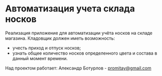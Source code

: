 # Автоматизация учета склада носков
Реализация приложение для автоматизации учёта носков на складе магазина. Кладовщик должен иметь возможность:

- учесть приход и отпуск носков;
- узнать общее количество носков определенного цвета и состава в данный момент времени.

Над проектом работает:
Александр Ботурлов - promitay@gmail.com
